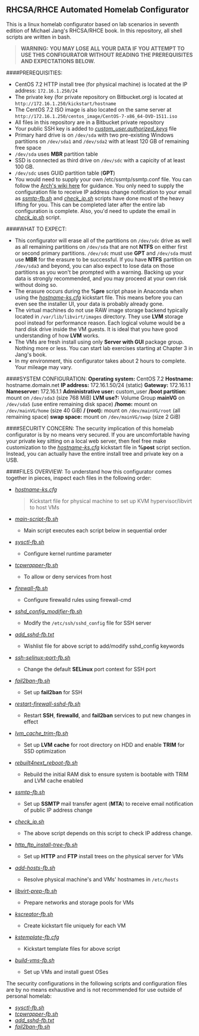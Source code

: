 RHCSA/RHCE Automated Homelab Configurator
------------------------------------------------------------------

This is a linux homelab configurator based on lab scenarios in seventh edition of Michael Jang's RHCSA/RHCE book. In this repository, all shell scripts are written in bash.


>**WARNING:** 
**YOU MAY LOSE ALL YOUR DATA IF YOU ATTEMPT TO USE THIS CONFIGURATOR WITHOUT READING THE PREREQUISITES AND EXPECTATIONS BELOW.**

####PREREQUISITIES:
- CentOS 7.2 HTTP install tree (for physical machine) is located at the IP address:  `172.16.1.250/24`
- The private key (for private repository on Bitbucket.org) is located at `http://172.16.1.250/kickstart/hostname`
- The CentOS 7.2 ISO image is also located on the same server at `http://172.16.1.250/centos_image/CentOS-7-x86_64-DVD-1511.iso`
- All files in this repository are in a Bitbucket private repository
- Your public SSH key is added to [*custom_user.authorized_keys*](./custom_user.authorized_keys) file
- Primary hard drive is on `/dev/sda` with two pre-existing Windows partitions on `/dev/sda1` and `/dev/sda2` with at least 120 GB of remaining free space
- `/dev/sda` uses **MBR** partition table
- SSD is connected as third drive on `/dev/sdc` with a capicity of at least 100 GB. 
- `/dev/sdc` uses GUID partition table (**GPT**)
- You would need to supply your own /etc/ssmtp/ssmtp.conf file. You can follow the [Arch's wiki here](https://wiki.archlinux.org/index.php/SSMTP) for guidance. You only need to supply the configuration file to receive IP address change notification to your email as [*ssmtp-fb.sh*](./ssmtp-fb.sh) and [*check_ip.sh*](./check_ip.sh) scripts have done most of the heavy lifting for you. This can be completed later after the entire lab configuration is complete. Also, you'd need to update the email in [*check_ip.sh*](./check_ip.sh) script.



####WHAT TO EXPECT:
- This configurator will erase all of the partitions on `/dev/sdc` drive as well as all remaining partitions on `/dev/sda` that are not **NTFS** on either first or second primary partitions. `/dev/sdc` must use **GPT** and `/dev/sda` must use **MBR** for the erasure to be successful. If you have **NTFS** partition on `/dev/sda3` and beyond, you can also expect to lose data on those partitions as you won't be prompted with a warning. Backing up your data is strongly recommended, and you may proceed at your own risk without doing so. 
- The erasure occurs during the **%pre** script phase in Anaconda when using the [*hostname-ks.cfg*](./hostname-ks.cfg) kickstart file. This means before you can even see the installer UI, your data is probably already gone.
- The virtual machines do not use RAW image storage backend typically located in `/var/lib/libvirt/images` directory. They use **LVM** storage pool instead for performance reason. Each logical volume would be a hard disk drive inside the VM guests. It is ideal that you have good understanding of how **LVM** works.
- The VMs are fresh install using only **Server with GUI** package group. Nothing more or less. You can start lab exercises starting at Chapter 3 in Jang's book.
- In my environment, this configurator takes about 2 hours to complete. Your mileage may vary.



####SYSTEM CONFIGURATION:
**Operating system:** CentOS 7.2
**Hostname:** hostname.domain.net
**IP address:** 172.16.1.50/24 (static)
**Gateway:** 172.16.1.1
**Nameserver:** 172.16.1.1
**Administrative user:** custom_user
**/boot partition**: mount on `/dev/sda3` (size 768 MiB)
**LVM use?:** Volume Group **mainVG** on `/dev/sda5` (use entire remaining disk space)
**/home:** mount on `/dev/mainVG/home` (size 40 GiB)
**/ (root):** mount on `/dev/mainVG/root` (all remaining space)
**swap space:** mount on `/dev/mainVG/swap` (size 2 GiB)


####SECURITY CONCERN: 
The security implication of this homelab configurator is by no means very secured. If you are uncomfortable having your private key sitting on a local web server, then feel free make customization to the [*hostname-ks.cfg*](./hostname-ks.cfg) kickstart file in **%post** script section. Instead, you can actually have the entire install tree and private key on a USB. 


####FILES OVERVIEW: 
To understand how this configurator comes together in pieces, inspect each files in the following order:

- [*hostname-ks.cfg*](./hostname-ks.cfg)
  > Kickstart file for physical machine to set up KVM hypervisor/libvirt to host VMs
  
- *[main-script-fb.sh](./main-script-fb.sh)*
  - Main script executes each script below in sequential order
  
- *[sysctl-fb.sh](./sysctl-fb.sh)*
  - Configure kernel runtime parameter
  
- *[tcpwrapper-fb.sh](tcpwrapper-fb.sh)*
  - To allow or deny services from host
  
- *[firewall-fb.sh](./firewall-fb.sh)*
  - Configure firewalld rules using firewall-cmd
  
- *[sshd_config_modifier-fb.sh](./sshd_config_modifier-fb.sh)*
  - Modify the `/etc/ssh/sshd_config` file for SSH server
  
- *[add_sshd-fb.txt](./add_sshd-fb.txt)*
  - Wishlist file for above script to add/modify sshd_config keywords
  
- *[ssh-selinux-port-fb.sh](./ssh-selinux-port-fb.sh)*
  - Change the default **SELinux** port context for SSH port 
  
- *[fail2ban-fb.sh](./fail2ban-fb.sh)*
  - Set up **fail2ban** for SSH
  
- *[restart-firewall-sshd-fb.sh](./restart-firewall-sshd-fb.sh)*
  - Restart **SSH**, **firewalld**, and **fail2ban** services to put new changes in effect
  
- *[lvm_cache_trim-fb.sh](./lvm_cache_trim-fb.sh)*
  - Set up **LVM** **cache** for root directory on HDD and enable **TRIM** for SSD optimization
  
- *[rebuilt4next_reboot-fb.sh](./rebuilt4next_reboot-fb.sh)*
  - Rebuild the initial RAM disk to ensure system is bootable with TRIM and LVM cache enabled
  
- *[ssmtp-fb.sh](./ssmtp-fb.sh)*
  - Set up **SSMTP** mail transfer agent (**MTA**) to receive email notification of public IP address change
  
- *[check_ip.sh](./check_ip.sh)*
  - The above script depends on this script to check IP address change.
  
- *[http_ftp_install-tree-fb.sh](./http_ftp_install-tree-fb.sh)*
  - Set up **HTTP** and **FTP** install trees on the physical server for VMs
  
- *[add-hosts-fb.sh](./add-hosts-fb.sh)*
  - Resolve physical machine's and VMs' hostnames in `/etc/hosts`
  
- *[libvirt-prep-fb.sh](./libvirt-prep-fb.sh)*
  - Prepare networks and storage pools for VMs
  
- *[kscreator-fb.sh](./kscreator-fb.sh)*
  - Create kickstart file uniquely for each VM
  
- *[kstemplate-fb.cfg](./kstemplate-fb.cfg)*
  - Kickstart template files for above script
  
- *[build-vms-fb.sh](./build-vms-fb.sh)*
  - Set up VMs and install guest OSes

The security configurations in the following scripts and configuration files are by no means exhaustive and is not recommended for use outside of personal homelab:

- *[sysctl-fb.sh](./sysctl-fb.sh)* 
- *[tcpwrapper-fb.sh](tcpwrapper-fb.sh)* 
- *[add_sshd-fb.txt](./add_sshd-fb.txt)*
- *[fail2ban-fb.sh](./fail2ban-fb.sh)*
